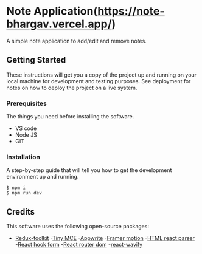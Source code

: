 # Note Application(https://note-bhargav.vercel.app/)

A simple note application to add/edit and remove notes.

## Getting Started

These instructions will get you a copy of the project up and running on your local machine for development and testing purposes. See deployment for notes on how to deploy the project on a live system.

### Prerequisites

The things you need before installing the software.

* VS code
* Node JS
* GIT

### Installation

A step-by-step guide that will tell you how to get the development environment up and running.

```
$ npm i
$ npm run dev
```

## Credits

This software uses the following open-source packages:

- [Redux-toolkit](https://redux-toolkit.js.org/)
-[Tiny MCE](https://www.tiny.cloud/tinymce/)
-[Appwrite](https://appwrite.io/)
-[Framer motion](https://www.framer.com/motion/)
-[HTML react parser](https://www.npmjs.com/package/html-react-parser)
-[React hook form](https://react-hook-form.com/)
-[React router dom](https://reactrouter.com/en/main)
-[react-wavify](https://www.npmjs.com/package/react-wavify)

